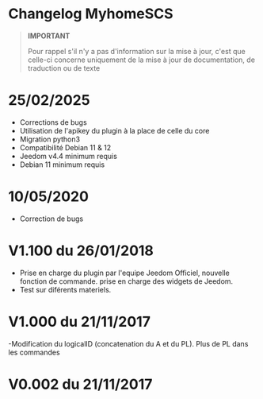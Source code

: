 # Changelog MyhomeSCS

>**IMPORTANT**
>
>Pour rappel s'il n'y a pas d'information sur la mise à jour, c'est que celle-ci concerne uniquement de la mise à jour de documentation, de traduction ou de texte

# 25/02/2025

- Corrections de bugs
- Utilisation de l'apikey du plugin à la place de celle du core
- Migration python3
- Compatibilité Debian 11 & 12
- Jeedom v4.4 minimum requis
- Debian 11 minimum requis

# 10/05/2020

- Correction de bugs

# V1.100 du 26/01/2018

- Prise en charge du plugin par l'equipe Jeedom Officiel, nouvelle fonction de commande. prise en charge des widgets de Jeedom.
- Test sur diférents materiels.

# V1.000 du 21/11/2017

-Modification du logicalID (concatenation du A et du PL). Plus de PL dans les commandes

# V0.002 du 21/11/2017
